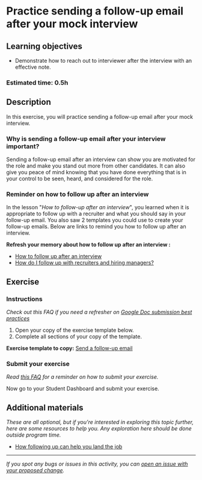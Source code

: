 # Practice sending a follow-up email after your mock interview

## Learning objectives

- Demonstrate how to reach out to interviewer after the interview with an effective note.

### **Estimated time**: 0.5h

## Description

In this exercise, you will practice sending a follow-up email after your mock interview.

### Why is sending a follow-up email after your interview important?

Sending a follow-up email after an interview can show you are motivated for the role and make you stand out more from other candidates. It can also give you peace of mind knowing that you have done everything that is in your control to be seen, heard, and considered for the role.

### Reminder on how to follow up after an interview

In the lesson "_How to follow-up after an interview_", you learned when it is appropriate to follow up with a recruiter and what you should say in your follow-up email. You also saw 2 templates you could use to create your follow-up emails. Below are links to remind you how to follow up after an interview.

**Refresh your memory about how to follow up after an interview :**

- [How to follow up after an interview](https://github.com/microverseinc/curriculum-professional-skills/blob/main/interview-prep/how-to-follow-up-after-an-interview.md)
- [How do I follow up with recruiters and hiring managers?](https://microverse.zendesk.com/hc/en-us/articles/360051285013-How-do-I-follow-up-with-recruiters-and-hiring-managers-)

## Exercise

### Instructions

*Check out this FAQ if you need a refresher on [Google Doc submission best practices](https://microverse.zendesk.com/hc/en-us/articles/360063156813)*

1. Open your copy of the exercise template below.
2. Complete all sections of your copy of the template.

**Exercise template to copy:** [Send a follow-up email](https://docs.google.com/document/d/1_XUgo65qDCuipt21WSGGNS3B21zmyTL1BZb_ckU3jwQ/edit#heading=h.vprnr8lcj82s)

### Submit your exercise

*Read [this FAQ](https://microverse.zendesk.com/hc/en-us/articles/360061344234) for a reminder on how to submit your exercise.* 

Now go to your Student Dashboard and submit your exercise.

## Additional materials

*These are all optional, but if you're interested in exploring this topic further, here are some resources to help you. Any exploration here should be done outside program time.*

- [How following up can help you land the job](https://www.themuse.com/advice/how-following-up-can-help-you-land-the-job)


------

_If you spot any bugs or issues in this activity, you can [open an issue with your proposed change](https://github.com/microverseinc/curriculum-transversal-skills/blob/main/git-github/articles/open_issue.md)._
